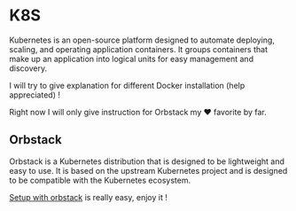 # K8S

Kubernetes is an open-source platform designed to automate deploying, scaling, and operating application containers. It groups containers that make up an application into logical units for easy management and discovery.

I will try to give explanation for different Docker installation (help appreciated) !

Right now I will only give instruction for Orbstack my ❤️ favorite by far.

## Orbstack

Orbstack is a Kubernetes distribution that is designed to be lightweight and easy to use. It is based on the upstream Kubernetes project and is designed to be compatible with the Kubernetes ecosystem.


[Setup with orbstack](./k8s/k8s-orbstack.md) is really easy, enjoy it !

